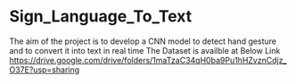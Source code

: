 # Sign_Language_To_Text
The aim of the project is to develop a CNN model to detect hand gesture and to convert it into text in real time
The Dataset is availble at Below Link
https://drive.google.com/drive/folders/1maTzaC34qH0ba9Pu1hHZvznCdjz_O37E?usp=sharing

